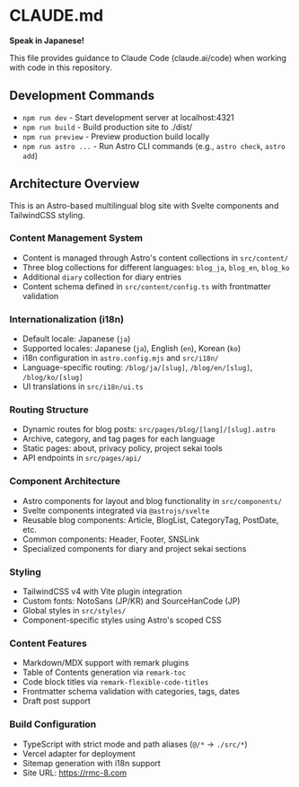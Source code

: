 # CLAUDE.md

**Speak in Japanese!**

This file provides guidance to Claude Code (claude.ai/code) when working with code in this repository.

## Development Commands

- `npm run dev` - Start development server at localhost:4321
- `npm run build` - Build production site to ./dist/
- `npm run preview` - Preview production build locally
- `npm run astro ...` - Run Astro CLI commands (e.g., `astro check`, `astro add`)

## Architecture Overview

This is an Astro-based multilingual blog site with Svelte components and TailwindCSS styling.

### Content Management System
- Content is managed through Astro's content collections in `src/content/`
- Three blog collections for different languages: `blog_ja`, `blog_en`, `blog_ko`
- Additional `diary` collection for diary entries
- Content schema defined in `src/content/config.ts` with frontmatter validation

### Internationalization (i18n)
- Default locale: Japanese (`ja`)
- Supported locales: Japanese (`ja`), English (`en`), Korean (`ko`)
- i18n configuration in `astro.config.mjs` and `src/i18n/`
- Language-specific routing: `/blog/ja/[slug]`, `/blog/en/[slug]`, `/blog/ko/[slug]`
- UI translations in `src/i18n/ui.ts`

### Routing Structure
- Dynamic routes for blog posts: `src/pages/blog/[lang]/[slug].astro`
- Archive, category, and tag pages for each language
- Static pages: about, privacy policy, project sekai tools
- API endpoints in `src/pages/api/`

### Component Architecture
- Astro components for layout and blog functionality in `src/components/`
- Svelte components integrated via `@astrojs/svelte`
- Reusable blog components: Article, BlogList, CategoryTag, PostDate, etc.
- Common components: Header, Footer, SNSLink
- Specialized components for diary and project sekai sections

### Styling
- TailwindCSS v4 with Vite plugin integration
- Custom fonts: NotoSans (JP/KR) and SourceHanCode (JP)
- Global styles in `src/styles/`
- Component-specific styles using Astro's scoped CSS

### Content Features
- Markdown/MDX support with remark plugins
- Table of Contents generation via `remark-toc`
- Code block titles via `remark-flexible-code-titles`
- Frontmatter schema validation with categories, tags, dates
- Draft post support

### Build Configuration
- TypeScript with strict mode and path aliases (`@/*` → `./src/*`)
- Vercel adapter for deployment
- Sitemap generation with i18n support
- Site URL: https://rmc-8.com